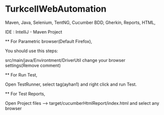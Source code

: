 # TurkcellWebAutomation
Maven, Java, Selenium, TentNG, Cucumber BDD, Gherkin, Reports, HTML, 

IDE : IntelliJ - Maven Project

** For Parametric browser(Default Firefox),

You should use this steps:

src/main/java/Environtment/DriverUtil change your browser settings(Remove comment)

** For Run Test,

Open TestRunner, select tag(ayhan1) and right click and run Test.

** For Test Reports,

Open Project files --> target/cucumberHtmlReport/index.html and select any browser
